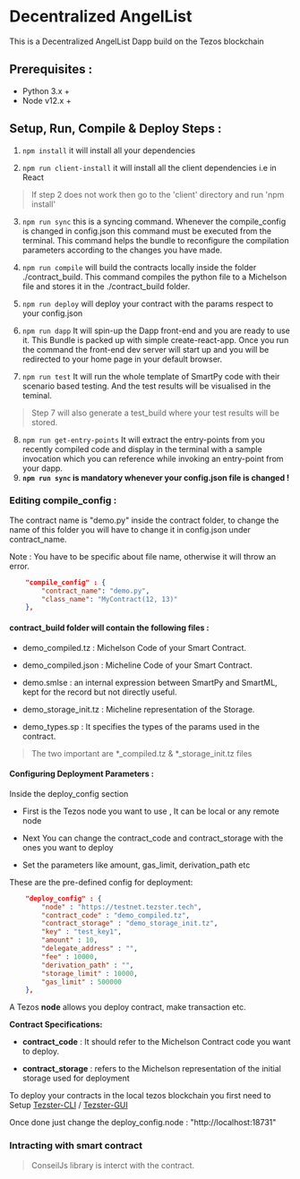 # Decentralized AngelList

This is a Decentralized AngelList Dapp build on the Tezos blockchain

## Prerequisites :

- Python 3.x +
- Node v12.x +

## Setup, Run, Compile & Deploy Steps :

1.  `npm install` it will install all your dependencies

2.  `npm run client-install` it will install all the client dependencies i.e in React

> If step 2 does not work then go to the 'client' directory and run 'npm install'

3.  `npm run sync` this is a syncing command. Whenever the compile_config is changed in config.json this command must be executed from the terminal. This command helps the bundle to reconfigure the compilation parameters according to the changes you have made.

4.  `npm run compile` will build the contracts locally inside the folder ./contract_build. This command compiles the python file to a Michelson file and stores it in the ./contract_build folder.

5.  `npm run deploy` will deploy your contract with the params respect to your config.json

6.  `npm run dapp` It will spin-up the Dapp front-end and you are ready to use it. This Bundle is packed up with simple create-react-app. Once you run the command the front-end dev server will start up and you will be redirected to your home page in your default browser.

7.  `npm run test` It will run the whole template of SmartPy code with their scenario based testing. And the test results will be visualised in the teminal.
>Step 7 will also generate a test_build where your test results will be stored.

8.  `npm run get-entry-points` It will extract the entry-points from you recently compiled code and display in the terminal with a sample invocation which you can reference while invoking an entry-point from your dapp.
9.  **`npm run sync` is mandatory whenever your config.json file is changed !**

### Editing compile_config :

The contract name is "demo.py" inside the contract folder, to change the name of this folder you  will have to change it in config.json under contract_name.

Note : You have to be specific about file name, otherwise it will throw an error.

```json
    "compile_config" : {
        "contract_name": "demo.py",
        "class_name": "MyContract(12, 13)"
    },
```

#### contract_build folder will contain the following files :

- demo_compiled.tz : Michelson Code of your Smart Contract.

- demo_compiled.json : Micheline Code of your Smart Contract.

- demo.smlse : an internal expression between SmartPy and SmartML, kept for the record but not directly useful.

- demo_storage_init.tz : Micheline representation of the Storage.

- demo_types.sp : It specifies the types of the params used in the contract.

>The two important are *\_compiled.tz & *\_storage_init.tz files

#### Configuring Deployment Parameters :

Inside the deploy_config section

- First is the Tezos node you want to use , It can be local or any remote node

* Next You can change the contract_code and contract_storage with the ones you want to deploy

- Set the parameters like amount, gas_limit, derivation_path etc

These are the pre-defined config for deployment:

```json
    "deploy_config" : {
        "node" : "https://testnet.tezster.tech",
        "contract_code" : "demo_compiled.tz",
        "contract_storage" : "demo_storage_init.tz",
        "key" : "test_key1",
        "amount" : 10,
        "delegate_address" : "",
        "fee" : 10000,
        "derivation_path" : "",
        "storage_limit" : 10000,
        "gas_limit" : 500000
    },

```

A Tezos **node** allows you deploy contract, make transaction etc.

**Contract Specifications:**

- **contract_code** : It should refer to the Michelson Contract code you want to deploy.

- **contract_storage** : refers to the Michelson representation of the initial storage used for deployment

To deploy your contracts in the local tezos blockchain you first need to Setup [Tezster-CLI](https://docs.tezster.tech/tezster-cli) / [Tezster-GUI](https://docs.tezster.tech/)

Once done just change the deploy_config.node : "http://localhost:18731"

### Intracting with smart contract
>ConseilJs library is interct with the contract.
 